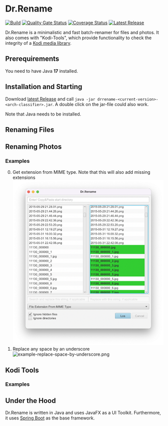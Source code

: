 # Dr.Rename

[![Build](https://github.com/drrename/drrename/actions/workflows/build.yml/badge.svg)](https://github.com/drrename/drrename/actions/workflows/build.yml)
[![Quality Gate Status](https://sonarcloud.io/api/project_badges/measure?project=DrRename_drrename&metric=alert_status)](https://sonarcloud.io/dashboard?id=DrRename_drrename)
[![Coverage Status](https://coveralls.io/repos/github/DrRename/drrename/badge.svg)](https://coveralls.io/github/DrRename/drrename)
[![Latest Release](https://img.shields.io/github/release/drrename/drrename.svg)](https://github.com/drrename/drrename/releases/latest)

Dr.Rename is a minimalistic and fast batch-renamer for files and photos. It also comes with "Kodi-Tools", which provide functionality to check the integrity of a [Kodi media library](https://kodi.tv/).

## Prerequirements

You need to have Java **17** installed.

## Installation and Starting

Download [latest Release](https://github.com/drrename/drrename/releases/latest) and call `java -jar drrename-<current-version>-<arch-classifier>.jar`. A double click on the jar-file could also work.

Note that Java needs to be installed.

## Renaming Files

## Renaming Photos

### Examples

0. Get extension from MIME type. Note that this will also add missing extensions
    ![example-add-missing-extension.png](./screens/example-missing-extension.png)
1. Replace any space by an underscore
    ![example-replace-space-by-underscore.png](./screens/example-replace-space-by-underscore.png)
    
## Kodi Tools

### Examples

## Under the Hood

Dr.Rename is written in Java and uses JavaFX as a UI Toolkit. Furthermore, it uses [Spring Boot](https://spring.io/projects/spring-boot) as the base framework.
